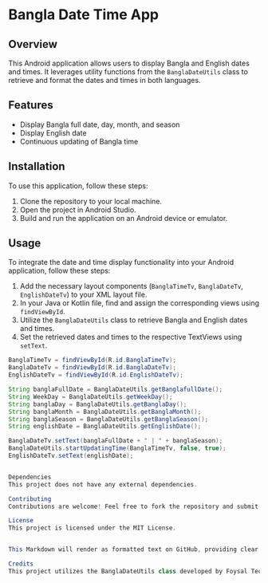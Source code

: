 # Bangla Date Time App

## Overview
This Android application allows users to display Bangla and English dates and times. It leverages utility functions from the `BanglaDateUtils` class to retrieve and format the dates and times in both languages.

## Features
- Display Bangla full date, day, month, and season
- Display English date
- Continuous updating of Bangla time

## Installation
To use this application, follow these steps:
1. Clone the repository to your local machine.
2. Open the project in Android Studio.
3. Build and run the application on an Android device or emulator.

## Usage
To integrate the date and time display functionality into your Android application, follow these steps:
1. Add the necessary layout components (`BanglaTimeTv`, `BanglaDateTv`, `EnglishDateTv`) to your XML layout file.
2. In your Java or Kotlin file, find and assign the corresponding views using `findViewById`.
3. Utilize the `BanglaDateUtils` class to retrieve Bangla and English dates and times.
4. Set the retrieved dates and times to the respective TextViews using `setText`.

```java
BanglaTimeTv = findViewById(R.id.BanglaTimeTv);
BanglaDateTv = findViewById(R.id.BanglaDateTv);
EnglishDateTv = findViewById(R.id.EnglishDateTv);

String banglaFullDate = BanglaDateUtils.getBanglafullDate();
String WeekDay = BanglaDateUtils.getWeekDay();
String banglaDay = BanglaDateUtils.getBanglaDay();
String banglaMonth = BanglaDateUtils.getBanglaMonth();
String banglaSeason = BanglaDateUtils.getBanglaSeason();
String englishDate = BanglaDateUtils.getEnglishDate();

BanglaDateTv.setText(banglaFullDate + " | " + banglaSeason);
BanglaDateUtils.startUpdatingTime(BanglaTimeTv, false, true);
EnglishDateTv.setText(englishDate);


Dependencies
This project does not have any external dependencies.

Contributing
Contributions are welcome! Feel free to fork the repository and submit pull requests.

License
This project is licensed under the MIT License.


This Markdown will render as formatted text on GitHub, providing clear instructions and information about your Bangla Date Time App.

Credits
This project utilizes the BanglaDateUtils class developed by Foysal Tech.
